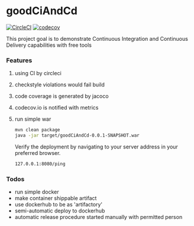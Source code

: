 # goodCiAndCd
[![CircleCI](https://circleci.com/gh/dverbovskiy/goodCiAndCd.svg?style=svg)](https://circleci.com/gh/dverbovskiy/goodCiAndCd)
[![codecov](https://codecov.io/gh/dverbovskiy/goodCiAndCd/branch/master/graph/badge.svg)](https://codecov.io/gh/dverbovskiy/goodCiAndCd)

This project goal is to demonstrate Continuous Integration and Continuous Delivery capabilities with free tools

### Features
1. using CI by circleci
2. checkstyle violations would fail build
3. code coverage is generated by jacoco
4. codecov.io is notified with metrics
5. run simple war
    ```sh
    mvn clean package
    java -jar target/goodCiAndCd-0.0.1-SNAPSHOT.war
    ```

    Verify the deployment by navigating to your server address in your preferred browser.

    ```sh
    127.0.0.1:8080/ping
    ```

### Todos
 - run simple docker
 - make container shippable artifact
 - use dockerhub to be as 'artifactory'
 - semi-automatic deploy to dockerhub
 - automatic release procedure started manually with permitted person
